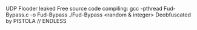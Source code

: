UDP Flooder leaked
Free source code
compiling:
gcc -pthread Fud-Bypass.c -o Fud-Bypass
./Fud-Bypass <ip> <port> <threads> <pps> <random & integer> <time>
Deobfuscated by PISTOLA // ENDLESS
